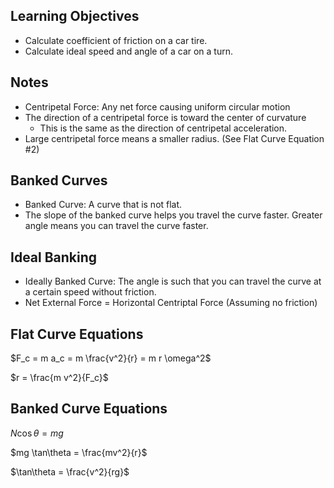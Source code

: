 ## Learning Objectives
- Calculate coefficient of friction on a car tire.
- Calculate ideal speed and angle of a car on a turn.

## Notes
- Centripetal Force: Any net force causing uniform circular motion
- The direction of a centripetal force is toward the center of curvature
  - This is the same as the direction of centripetal acceleration.
- Large centripetal force means a smaller radius. (See Flat Curve Equation #2)

## Banked Curves
- Banked Curve: A curve that is not flat.
- The slope of the banked curve helps you travel the curve faster. Greater angle means you can travel the curve faster.

## Ideal Banking
- Ideally Banked Curve: The angle is such that you can travel the curve at a certain speed without friction.
- Net External Force = Horizontal Centriptal Force (Assuming no friction)

## Flat Curve Equations
$F_c = m a_c = m \frac{v^2}{r} = m r \omega^2$

$r = \frac{m v^2}{F_c}$

## Banked Curve Equations
$N \cos\theta = mg$

$mg \tan\theta = \frac{mv^2}{r}$

$\tan\theta = \frac{v^2}{rg}$